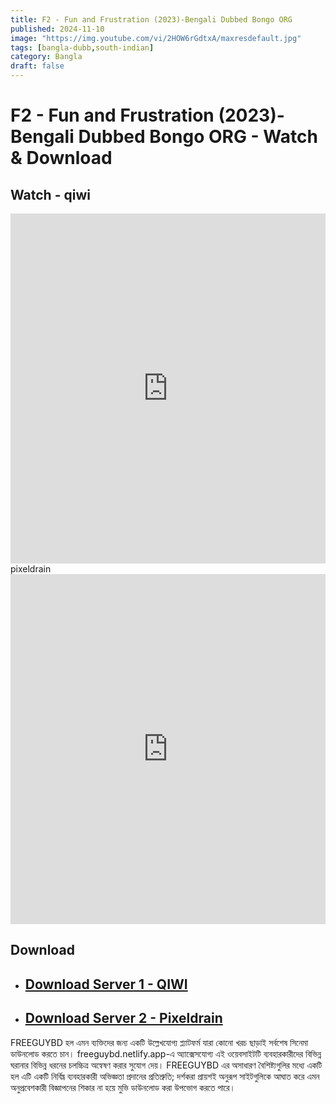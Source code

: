 ```yaml
---
title: F2 - Fun and Frustration (2023)-Bengali Dubbed Bongo ORG
published: 2024-11-10
image: "https://img.youtube.com/vi/2HOW6rGdtxA/maxresdefault.jpg"
tags: [bangla-dubb,south-indian]
category: Bangla
draft: false
---
```


# F2 - Fun and Frustration (2023)-Bengali Dubbed Bongo ORG - Watch & Download

## Watch - qiwi
<iframe frameborder="0" allowfullscreen="true" scrolling="no" allow="autoplay;fullscreen" src="https://freecatv.pages.dev/gdplayer?player=fluidplayer&provider=rand&format=video%2Fmp4&link=https://spyderrock.com/kUP93123-F2-FunandFrustration-BengaliDubbedBongoORG720p.mkv" style="border:0px #ffffff none;" height="560px" width="100%" allowfullscreen></iframe>
pixeldrain
<iframe frameborder="0" allowfullscreen="true" scrolling="no" allow="autoplay;fullscreen" src="https://freecatv.pages.dev/gdplayer?player=fluidplayer&provider=rand&format=video%2Fmp4&link=https://pixeldrain.com/api/file/7EJq24Lm?download" style="border:0px #ffffff none;" height="560px" width="100%" allowfullscreen></iframe>




## Download  
* ## [Download Server 1 - QIWI ](https://spyderrock.com/kUP93123-F2-FunandFrustration-BengaliDubbedBongoORG720p.mkv)

* ## [Download Server 2 - Pixeldrain ](https://pixeldrain.com/api/file/7EJq24Lm?download)


FREEGUYBD হল এমন ব্যক্তিদের জন্য একটি উল্লেখযোগ্য প্ল্যাটফর্ম যারা কোনো খরচ ছাড়াই সর্বশেষ সিনেমা ডাউনলোড করতে চান। freeguybd.netlify.app-এ অ্যাক্সেসযোগ্য এই ওয়েবসাইটটি ব্যবহারকারীদের বিভিন্ন ঘরানার বিভিন্ন ধরনের চলচ্চিত্র অন্বেষণ করার সুযোগ দেয়। FREEGUYBD এর অসাধারণ বৈশিষ্ট্যগুলির মধ্যে একটি হল এটি একটি নির্বিঘ্ন ব্যবহারকারী অভিজ্ঞতা প্রদানের প্রতিশ্রুতি; দর্শকরা প্রায়শই অনুরূপ সাইটগুলিকে আঘাত করে এমন অনুপ্রবেশকারী বিজ্ঞাপনের শিকার না হয়ে মুভি ডাউনলোড করা উপভোগ করতে পারে।
